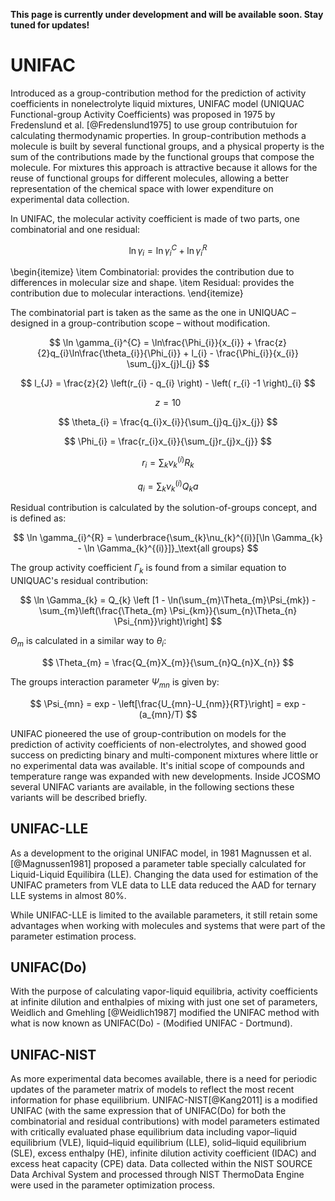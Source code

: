 **This page is currently under development and will be available soon. Stay tuned for updates!**

# UNIFAC
Introduced as a group-contribution method for the prediction of activity coefficients in nonelectrolyte liquid mixtures, UNIFAC model (UNIQUAC Functional-group Activity Coefficients) was proposed in 1975 by Fredenslund et al. [@Fredenslund1975] to use group contributuion for calculating thermodynamic properties. In group-contribution methods a molecule is built by several functional groups, and a physical property is the sum of the contributions made by the functional groups that compose the molecule. For mixtures this approach is attractive because it allows for the reuse of functional groups for different molecules, allowing a better representation of the chemical space with lower expenditure on experimental data collection. 

In UNIFAC, the molecular activity coefficient is made of two parts, one combinatorial and one residual:

$$  
  \ln \gamma_{i} = \ln \gamma_{i}^{C} + \ln \gamma_{i}^{R}
$$


\begin{itemize}
    \item Combinatorial: provides the contribution due to differences in molecular size and shape.
    \item Residual: provides the contribution due to molecular interactions.
\end{itemize}

The combinatorial part is taken as the same as the one in UNIQUAC – designed in a group-contribution scope – without modification.

$$
    \ln \gamma_{i}^{C} = \ln\frac{\Phi_{i}}{x_{i}} + \frac{z}{2}q_{i}\ln\frac{\theta_{i}}{\Phi_{i}} + l_{i} - \frac{\Phi_{i}}{x_{i}} \sum_{j}x_{j}l_{j}
$$

$$
    l_{J} = \frac{z}{2} \left(r_{i} - q_{i} \right) - \left( r_{i} -1 \right)_{i}
$$

$$
    z = 10
$$

$$
    \theta_{i} = \frac{q_{i}x_{i}}{\sum_{j}q_{j}x_{j}}
$$

$$
    \Phi_{i} = \frac{r_{i}x_{i}}{\sum_{j}r_{j}x_{j}}
$$

$$
    r_{i} = \sum_{k} \nu_{k}^{(i)} R_{k}
$$

$$
     {q_{i} = \sum_{k}\nu_{k}^{(i)} Q_{k} {a}}
$$

Residual contribution is calculated by the solution-of-groups concept, and is defined as:

$$
    \ln \gamma_{i}^{R} = \underbrace{\sum_{k}\nu_{k}^{(i)}[\ln \Gamma_{k} - \ln \Gamma_{k}^{(i)}]}_\text{all groups}
$$

The group activity coefficient $\Gamma_{k}$ is found from a similar equation to UNIQUAC's residual contribution:

$$
   \ln \Gamma_{k} = Q_{k} \left [1 - \ln(\sum_{m}\Theta_{m}\Psi_{mk}) - \sum_{m}\left(\frac{\Theta_{m} \Psi_{km}}{\sum_{n}\Theta_{n} \Psi_{nm}}\right)\right]
$$

$\Theta_{m}$ is calculated in a similar way to $\theta_{i}$:

$$
    \Theta_{m} = \frac{Q_{m}X_{m}}{\sum_{n}Q_{n}X_{n}}
$$

The groups interaction parameter $\Psi_{mn}$ is given by:

$$
    \Psi_{mn} = exp - \left[\frac{U_{mn}-U_{nm}}{RT}\right] = exp - (a_{mn}/T)
$$

UNIFAC pioneered the use of group-contribution on models for the prediction of activity coefficients of non-electrolytes, and showed good success on predicting binary and multi-component mixtures where little or no experimental data was available. It's initial scope of compounds and temperature range was expanded with new developments. Inside JCOSMO several UNIFAC variants are available, in the following sections these variants will be described briefly.

## UNIFAC-LLE
As a development to the original UNIFAC model, in 1981 Magnussen et al.[@Magnussen1981] proposed a parameter table specially calculated for Liquid-Liquid Equilibira (LLE). Changing the data used for estimation of the UNIFAC prameters from VLE data to LLE data reduced the AAD for ternary LLE systems in almost 80\%.

While UNIFAC-LLE is limited to the available parameters, it still retain some advantages when working with molecules and systems that were part of the parameter estimation process.

## UNIFAC(Do)
With the purpose of calculating vapor-liquid equilibria, activity coefficients at infinite dilution and enthalpies of mixing with just one set of parameters, Weidlich and Gmehling [@Weidlich1987] modified the UNIFAC method with what is now known as UNIFAC(Do) - (Modified UNIFAC - Dortmund).

## UNIFAC-NIST
As more experimental data becomes available, there is a need for periodic updates of the parameter matrix of models to reflect the most recent information for phase equilibrium. UNIFAC-NIST[@Kang2011] is a modified UNIFAC (with the same expression that of UNIFAC(Do) for both the combinatorial and residual contributions) with model parameters estimated with critically evaluated phase equilibrium data including vapor–liquid equilibrium (VLE), liquid–liquid equilibrium (LLE), solid–liquid equilibrium (SLE), excess enthalpy (HE), infinite dilution activity coefficient (IDAC) and excess heat capacity (CPE) data. Data collected within the NIST SOURCE Data Archival System and processed through NIST ThermoData Engine were used in the parameter optimization process. 
